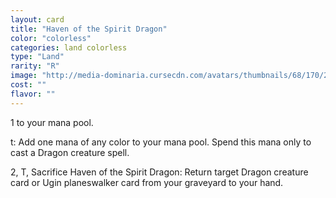 ```yaml
---
layout: card
title: "Haven of the Spirit Dragon"
color: "colorless"
categories: land colorless
type: "Land"
rarity: "R"
image: "http://media-dominaria.cursecdn.com/avatars/thumbnails/68/170/200/283/635615424519726896.png"
cost: ""
flavor: ""
---
```


<span class="Colorless Mana">1</span> to your mana pool.

<span class="tip mana-icon mana-t" title="t Colorless Mana">t</span>: Add one mana of any color to your mana pool.  Spend this mana only to cast a Dragon creature spell.

<span class="Colorless Mana">2</span>, <span class="tip mana-icon mana-t" title="Tap">T</span>, Sacrifice Haven of the Spirit Dragon: Return target Dragon creature card or Ugin planeswalker card from your graveyard to your hand.
